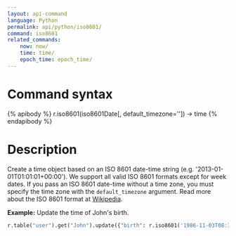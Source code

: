 ```yaml
---
layout: api-command
language: Python
permalink: api/python/iso8601/
command: iso8601
related_commands:
    now: now/
    time: time/
    epoch_time: epoch_time/
---
```


# Command syntax #

{% apibody %}
r.iso8601(iso8601Date[, default_timezone='']) &rarr; time
{% endapibody %}

# Description #

Create a time object based on an ISO 8601 date-time string (e.g. '2013-01-01T01:01:01+00:00'). We support all valid ISO 8601 formats except for week dates. If you pass an ISO 8601 date-time without a time zone, you must specify the time zone with the `default_timezone` argument. Read more about the ISO 8601 format at [Wikipedia](http://en.wikipedia.org/wiki/ISO_8601).


__Example:__ Update the time of John's birth.

```py
r.table("user").get("John").update({"birth": r.iso8601('1986-11-03T08:30:00-07:00')}).run(conn)
```
